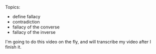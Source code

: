 Topics:
- define fallacy
- contradiction
- fallacy of the converse
- fallacy of the inverse

I'm going to do this video on the fly, and will transcribe my video after I finish it.
